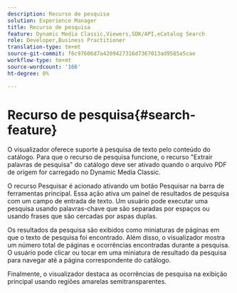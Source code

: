 ```yaml
---
description: Recurso de pesquisa
solution: Experience Manager
title: Recurso de pesquisa
feature: Dynamic Media Classic,Viewers,SDK/API,eCatalog Search
role: Developer,Business Practitioner
translation-type: tm+mt
source-git-commit: f6c97606d7a4209427316d7367013ad9585a5cae
workflow-type: tm+mt
source-wordcount: '166'
ht-degree: 0%

---
```



# Recurso de pesquisa{#search-feature}

O visualizador oferece suporte à pesquisa de texto pelo conteúdo do catálogo. Para que o recurso de pesquisa funcione, o recurso &quot;Extrair palavras de pesquisa&quot; do catálogo deve ser ativado quando o arquivo PDF de origem for carregado no Dynamic Media Classic.

O recurso Pesquisar é acionado ativando um botão Pesquisar na barra de ferramentas principal. Essa ação ativa um painel de resultados de pesquisa com um campo de entrada de texto. Um usuário pode executar uma pesquisa usando palavras-chave que são separadas por espaços ou usando frases que são cercadas por aspas duplas.

Os resultados da pesquisa são exibidos como miniaturas de páginas em que o texto de pesquisa foi encontrado. Além disso, o visualizador mostra um número total de páginas e ocorrências encontradas durante a pesquisa. O usuário pode clicar ou tocar em uma miniatura de resultado da pesquisa para navegar até a página correspondente do catálogo.

Finalmente, o visualizador destaca as ocorrências de pesquisa na exibição principal usando regiões amarelas semitransparentes.
